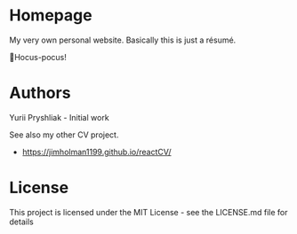 # Homepage
My very own personal website. Basically this is just a résumé.

🧙Hocus-pocus!

# Authors
Yurii Pryshliak - Initial work 

  See also my other CV project.
  * https://jimholman1199.github.io/reactCV/

# License
This project is licensed under the MIT License - see the LICENSE.md file for details
